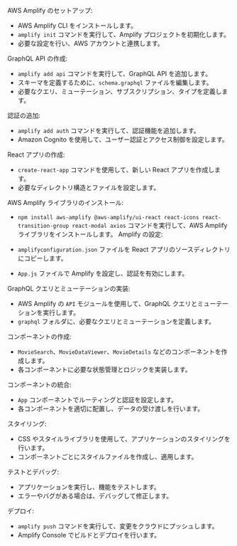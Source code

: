 AWS Amplify のセットアップ:

- AWS Amplify CLI をインストールします。
- `amplify init` コマンドを実行して、Amplify プロジェクトを初期化します。
- 必要な設定を行い、AWS アカウントと連携します。

GraphQL API の作成:

- `amplify add api` コマンドを実行して、GraphQL API を追加します。
- スキーマを定義するために、`schema.graphql` ファイルを編集します。
- 必要なクエリ、ミューテーション、サブスクリプション、タイプを定義します。

認証の追加:

- `amplify add auth` コマンドを実行して、認証機能を追加します。
- Amazon Cognito を使用して、ユーザー認証とアクセス制御を設定します。

React アプリの作成:

- `create-react-app` コマンドを使用して、新しい React アプリを作成します。
- 必要なディレクトリ構造とファイルを設定します。

AWS Amplify ライブラリのインストール:

- `npm install aws-amplify @aws-amplify/ui-react react-icons react-transition-group react-modal axios` コマンドを実行して、AWS Amplify ライブラリをインストールします。
Amplify の設定:

- `amplifyconfiguration.json` ファイルを React アプリのソースディレクトリにコピーします。
- `App.js` ファイルで Amplify を設定し、認証を有効にします。

GraphQL クエリとミューテーションの実装:

- AWS Amplify の `API` モジュールを使用して、GraphQL クエリとミューテーションを実行します。
- `graphql` フォルダに、必要なクエリとミューテーションを定義します。

コンポーネントの作成:

- `MovieSearch`、`MovieDataViewer`、`MovieDetails` などのコンポーネントを作成します。
- 各コンポーネントに必要な状態管理とロジックを実装します。

コンポーネントの統合:

- `App` コンポーネントでルーティングと認証を設定します。
- 各コンポーネントを適切に配置し、データの受け渡しを行います。

スタイリング:

- CSS やスタイルライブラリを使用して、アプリケーションのスタイリングを行います。
- コンポーネントごとにスタイルファイルを作成し、適用します。

テストとデバッグ:

- アプリケーションを実行し、機能をテストします。
- エラーやバグがある場合は、デバッグして修正します。

デプロイ:

- `amplify push` コマンドを実行して、変更をクラウドにプッシュします。
- Amplify Console でビルドとデプロイを行います。